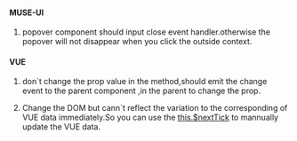 #### MUSE-UI

1. popover component should input close event handler.otherwise the popover will not disappear when you click the outside context.



#### VUE

1. don`t change the prop value in the method,should emit the change event to the parent component ,in the parent to
change the prop.

2. Change the DOM but cann`t reflect the variation to  the corresponding of VUE data immediately.So you can use the
[this.$nextTick](https://cn.vuejs.org/v2/guide/reactivity.html#异步更新队列) to mannually update the
VUE data.
